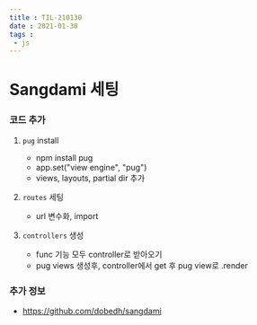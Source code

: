 ```yaml
---
title : TIL-210130 
date : 2021-01-30
tags : 
 - js
---
```


# Sangdami 세팅

### 코드 추가
1. `pug` install
    * npm install pug
    * app.set("view engine", "pug")
    * views, layouts, partial dir 추가 


2. `routes` 세팅
    * url 변수화, import 

3. `controllers` 생성
    * func 기능 모두 controller로 받아오기
    * pug views 생성후, controller에서 get 후 pug view로 .render

### 추가 정보
* https://github.com/dobedh/sangdami